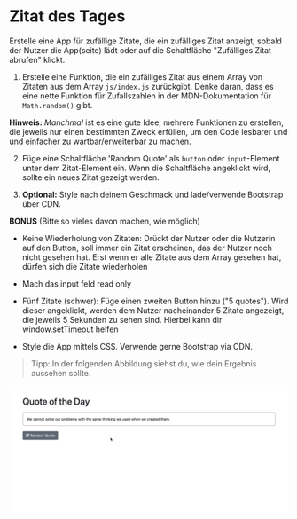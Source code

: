 # Zitat des Tages

Erstelle eine App für zufällige Zitate, die ein zufälliges Zitat anzeigt, sobald der Nutzer die App(seite) lädt oder auf die Schaltfläche "Zufälliges Zitat abrufen" klickt.

1.  Erstelle eine Funktion, die ein zufälliges Zitat aus einem Array von
    Zitaten aus dem Array `js/index.js` zurückgibt. Denke daran, dass es eine nette Funktion für
    Zufallszahlen in der MDN-Dokumentation für `Math.random()` gibt.

**Hinweis:** _Manchmal_ ist es eine gute Idee, mehrere Funktionen zu erstellen, die jeweils nur einen bestimmten Zweck erfüllen, um den Code lesbarer und
und einfacher zu wartbar/erweiterbar zu machen.

2.  Füge eine Schaltfläche 'Random Quote' als `button` oder `input`-Element unter dem Zitat-Element ein. Wenn die Schaltfläche angeklickt wird, sollte ein neues Zitat gezeigt werden.

3.  **Optional:** Style nach deinem Geschmack und lade/verwende Bootstrap über CDN.


**BONUS** (Bitte so vieles davon machen, wie möglich)

- Keine Wiederholung von Zitaten: Drückt der Nutzer oder die Nutzerin auf den Button, soll immer ein Zitat erscheinen, das der Nutzer noch nicht gesehen hat. Erst wenn er alle Zitate aus dem Array gesehen hat, dürfen sich die Zitate wiederholen

- Mach das input feld read only

- Fünf Zitate (schwer): Füge einen zweiten Button hinzu ("5 quotes"). Wird dieser angeklickt, werden dem Nutzer nacheinander 5 Zitate angezeigt, die jeweils 5 Sekunden zu sehen sind. Hierbei kann dir window.setTimeout helfen

- Style die App mittels CSS. Verwende gerne Bootstrap via CDN.


> Tipp: In der folgenden Abbildung siehst du, wie dein Ergebnis aussehen sollte.

![demo](demo.gif)
